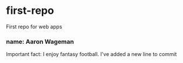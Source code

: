 # first-repo
First repo for web apps
### name: Aaron Wageman
Important fact: I enjoy fantasy football.
I've added a new line to commit